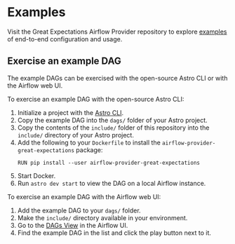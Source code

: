 # Examples

Visit the Great Expectations Airflow Provider repository to explore [examples](https://github.com/astronomer/airflow-provider-great-expectations/tree/docs/great_expectations_provider/example_dags) of end-to-end configuration and usage.

## Exercise an example DAG

The example DAGs can be exercised with the open-source Astro CLI or with the Airflow web UI.

To exercise an example DAG with the open-source Astro CLI:

1. Initialize a project with the [Astro CLI](https://www.astronomer.io/docs/astro/cli/get-started-cli/).
2. Copy the example DAG into the `dags/` folder of your Astro project.
3. Copy the contents of the `include/` folder of this repository into the `include/` directory of your Astro project.
4. Add the following to your `Dockerfile` to install the `airflow-provider-great-expectations` package:
   ```
   RUN pip install --user airflow-provider-great-expectations
   ```
5. Start Docker.
6. Run `astro dev start` to view the DAG on a local Airflow instance.

To exercise an example DAG with the Airflow web UI:

1. Add the example DAG to your `dags/` folder.
2. Make the `include/` directory available in your environment.
3. Go to the [DAGs View](https://airflow.apache.org/docs/apache-airflow/stable/ui.html#dags-view) in the Airflow UI.
4. Find the example DAG in the list and click the play button next to it.
